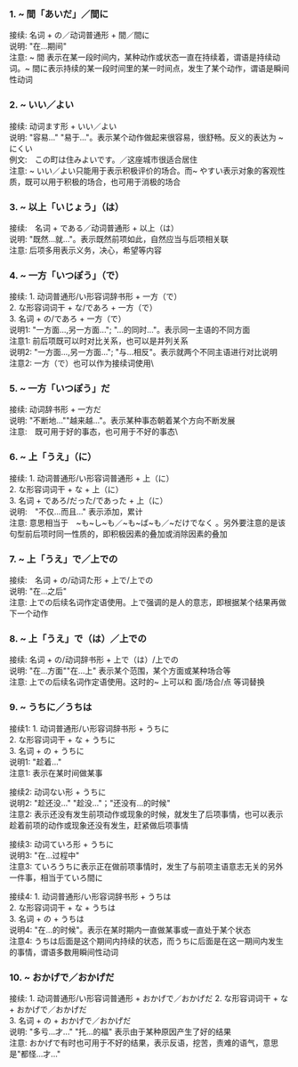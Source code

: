### 1. ~ 間「あいだ」／間に
接续: 名词 + の／动词普通形 + 間／間に\
说明: "在...期间"\
注意: ~ 間 表示在某一段时间内，某种动作或状态一直在持续着，谓语是持续动词。~ 間に表示持续的某一段时间里的某一时间点，发生了某个动作，谓语是瞬间性动词

### 2. ~ いい／よい
接续: 动词ます形 + いい／よい\
说明: "容易..." "易于..."。表示某个动作做起来很容易，很舒畅。反义的表达为 ~ にくい\
例文:　この町は住みよいです。／这座城市很适合居住\
注意: ~ いい／よい只能用于表示积极评价的场合。而~ やすい表示对象的客观性质，既可以用于积极的场合，也可用于消极的场合

### 3. ~ 以上「いじょう」（は）
接续:　名词 + である／动词普通形 + 以上（は）\
说明: "既然...就..."。表示既然前项如此，自然应当与后项相关联\
注意: 后项多用表示义务，决心，希望等内容

### 4. ~ 一方「いつぽう」（で）
接续: 1. 动词普通形/い形容词辞书形 + 一方（で）\
     2. な形容词词干 + な/であろ + 一方（で）\
     3. 名词 + の/であろ + 一方（で）\
说明1: "一方面...,另一方面..."; "...的同时..."。表示同一主语的不同方面\
注意1: 前后项既可以时对比关系，也可以是并列关系\
说明2: "一方面...,另一方面..."; "与...相反"。表示就两个不同主语进行对比说明\
注意2: 一方（で）也可以作为接续词使用\

### 5. ~ 一方「いつぽう」だ
接续: 动词辞书形 + 一方だ\
说明: "不断地...""越来越..."。表示某种事态朝着某个方向不断发展\
注意:　既可用于好的事态，也可用于不好的事态\

### 6. ~ 上「うえ」（に）
接续: 1. 动词普通形/い形容词普通形 + 上（に）\
     2. な形容词词干 + な + 上（に）\
     3. 名词 + であろ/だった/であった + 上（に）\
说明:　"不仅...而且..." 表示添加，累计\
注意: 意思相当于　~も~し~も／~も~ば~も／~だけでなく 。另外要注意的是该句型前后项时同一性质的，即积极因素的叠加或消除因素的叠加

### 7. ~ 上「うえ」で／上での
接续:　名词 + の/动词た形 + 上で/上での\
说明: "在...之后"\
注意: 上での后续名词作定语使用。上で强调的是人的意志，即根据某个结果再做下一个动作

### 8. ~ 上「うえ」で（は）／上での
接续: 名词 + の/动词辞书形 + 上で（は）/上での\
说明: "在...方面""在...上" 表示某个范围，某个方面或某种场合等\
注意: 上での后续名词作定语使用。这时的~ 上可以和 面/场合/点 等词替换

### 9. ~ うちに／うちは
接续1: 1. 动词普通形/い形容词辞书形 + うちに\
      2. な形容词词干 + な + うちに\
      3. 名词 + の + うちに\
说明1: "趁着..."\
注意1: 表示在某时间做某事

接续2: 动词ない形 + うちに\
说明2: "趁还没..." "趁没..."；"还没有...的时候"\
注意2: 表示还没有发生前项动作或现象的时候，就发生了后项事情，也可以表示趁着前项的动作或现象还没有发生，赶紧做后项事情

接续3: 动词ていろ形 + うちに\
说明3: "在...过程中"\
注意3: ていろうちに表示正在做前项事情时，发生了与前项主语意志无关的另外一件事，相当于ていろ間に

接续4: 1. 动词普通形/い形容词辞书形 + うちは\
      2. な形容词词干 + な + うちは\
      3. 名词 + の + うちは\
说明4: "在...的时候"。表示在某时期内一直做某事或一直处于某个状态\
注意4: うちは后面是这个期间内持续的状态，而うちに后面是在这一期间内发生的事情，谓语多数用瞬间性动词

### 10. ~ おかげで／おかげだ
接续: 1. 动词普通形/い形容词普通形 + おかげで／おかげだ
     2. な形容词词干 + な + おかげで／おかげだ\
     3. 名词 + の + おかげで／おかげだ\
说明: "多亏...才..." "托...的福" 表示由于某种原因产生了好的结果\
注意: おかげで有时也可用于不好的结果，表示反语，挖苦，责难的语气，意思是"都怪...才..."
